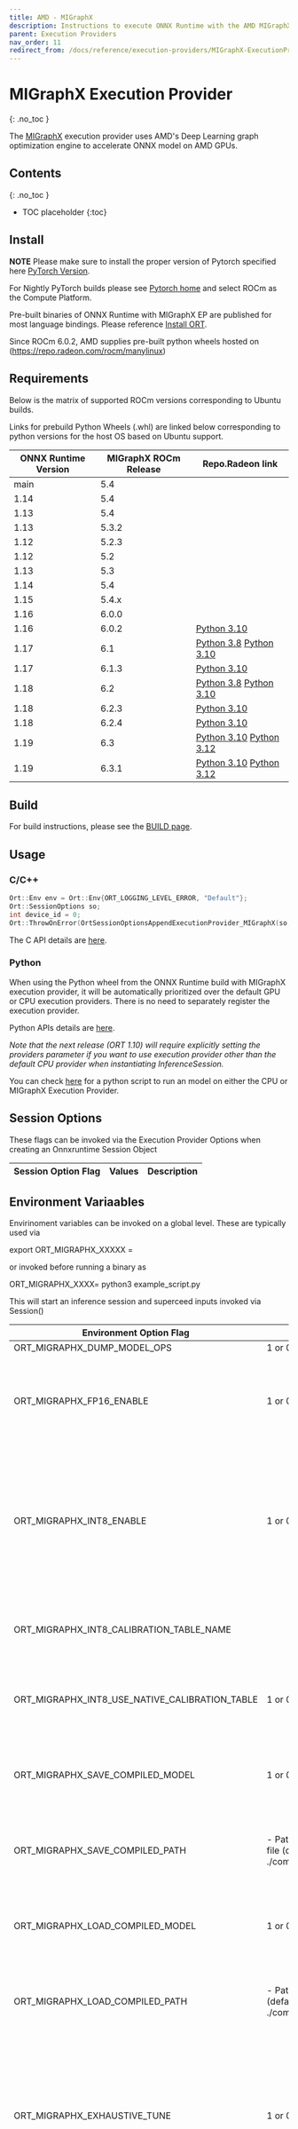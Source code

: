 ```yaml
---
title: AMD - MIGraphX
description: Instructions to execute ONNX Runtime with the AMD MIGraphX execution provider
parent: Execution Providers
nav_order: 11
redirect_from: /docs/reference/execution-providers/MIGraphX-ExecutionProvider
---
```


# MIGraphX Execution Provider
{: .no_toc }

The [MIGraphX](https://github.com/ROCmSoftwarePlatform/AMDMIGraphX/) execution provider uses AMD's Deep Learning graph optimization engine to accelerate ONNX model on AMD GPUs.

## Contents
{: .no_toc }

* TOC placeholder
{:toc}
## Install

**NOTE** Please make sure to install the proper version of Pytorch specified here [PyTorch Version](../install/#training-install-table-for-all-languages).

For Nightly PyTorch builds please see [Pytorch home](https://pytorch.org/) and select ROCm as the Compute Platform.

Pre-built binaries of ONNX Runtime with MIGraphX EP are published for most language bindings. Please reference [Install ORT](../install).

Since ROCm 6.0.2, AMD supplies pre-built python wheels hosted on (https://repo.radeon.com/rocm/manylinux)

## Requirements

Below is the matrix of supported ROCm versions corresponding to Ubuntu builds.

Links for prebuild Python Wheels (.whl) are linked below corresponding to python versions for the host OS based on Ubuntu support.


|ONNX Runtime Version|MIGraphX ROCm Release| Repo.Radeon link|
|---|---|---|
|main|5.4||
|1.14|5.4||
|1.13|5.4||
|1.13|5.3.2||
|1.12|5.2.3||
|1.12|5.2||
|1.13|5.3||
|1.14|5.4||
|1.15|5.4.x||
|1.16|6.0.0||
|1.16|6.0.2| [Python 3.10](https://repo.radeon.com/rocm/manylinux/rocm-rel-6.0.2/onnxruntime_rocm-inference-1.17.0-cp310-cp310-linux_x86_64.whl)|
|1.17|6.1| [Python 3.8](https://repo.radeon.com/rocm/manylinux/rocm-rel-6.1/onnxruntime_rocm-inference-1.17.0-cp38-cp38-linux_x86_64.whl) [Python 3.10](https://repo.radeon.com/rocm/manylinux/rocm-rel-6.1/onnxruntime_rocm-inference-1.17.0-cp310-cp310-linux_x86_64.whl)|
|1.17|6.1.3| [Python 3.10](https://repo.radeon.com/rocm/manylinux/rocm-rel-6.1.3/onnxruntime_rocm-1.17.0-cp310-cp310-linux_x86_64.whl)|
|1.18|6.2| [Python 3.8](https://repo.radeon.com/rocm/manylinux/rocm-rel-6.2/onnxruntime_rocm-1.18.0-cp38-cp38-linux_x86_64.whl) [Python 3.10](https://repo.radeon.com/rocm/manylinux/rocm-rel-6.2/onnxruntime_rocm-1.18.0-cp310-cp310-linux_x86_64.whl)|
|1.18|6.2.3| [Python 3.10](https://repo.radeon.com/rocm/manylinux/rocm-rel-6.2.3/onnxruntime_rocm-1.18.0-cp310-cp310-linux_x86_64.whl)|
|1.18|6.2.4| [Python 3.10](https://repo.radeon.com/rocm/manylinux/rocm-rel-6.2.4/onnxruntime_rocm-1.18.0-cp310-cp310-linux_x86_64.whl)|
|1.19|6.3| [Python 3.10](https://repo.radeon.com/rocm/manylinux/rocm-rel-6.3/onnxruntime_rocm-1.19.0-cp310-cp310-linux_x86_64.whl) [Python 3.12](https://repo.radeon.com/rocm/manylinux/rocm-rel-6.3/onnxruntime_rocm-1.19.0-cp312-cp312-linux_x86_64.whl)|
|1.19|6.3.1| [Python 3.10](https://repo.radeon.com/rocm/manylinux/rocm-rel-6.3.1/onnxruntime_rocm-1.19.0-cp310-cp310-linux_x86_64.whl) [Python 3.12](https://repo.radeon.com/rocm/manylinux/rocm-rel-6.3.1/onnxruntime_rocm-1.19.0-cp312-cp312-linux_x86_64.whl)|

## Build
For build instructions, please see the [BUILD page](../build/eps.md#amd-migraphx).

## Usage

### C/C++

```c++
Ort::Env env = Ort::Env{ORT_LOGGING_LEVEL_ERROR, "Default"};
Ort::SessionOptions so;
int device_id = 0;
Ort::ThrowOnError(OrtSessionOptionsAppendExecutionProvider_MIGraphX(so, device_id));
```

The C API details are [here](../get-started/with-c.md).

### Python

When using the Python wheel from the ONNX Runtime build with MIGraphX execution provider, it will be automatically
prioritized over the default GPU or CPU execution providers. There is no need to separately register the execution
provider.

Python APIs details are [here](https://onnxruntime.ai/docs/api/python/api_summary.html).

*Note that the next release (ORT 1.10) will require explicitly setting the providers parameter if you want to use execution provider other than the default CPU provider when instantiating InferenceSession.*

You can check [here](https://github.com/scxiao/ort_test/tree/master/python/run_onnx) for a python script to run an
model on either the CPU or MIGraphX Execution Provider.


## Session Options

These flags can be invoked via the Execution Provider Options when creating an Onnxruntime Session Object

|Session Option Flag | Values | Description|
|---|---|---|


## Environment Variaables

Envirinoment variables can be invoked on a global level. These are typically used via 

export ORT_MIGRAPHX_XXXXX = <value> 

or invoked before running a binary as

ORT_MIGRAPHX_XXXX=<value> python3 example_script.py

This will start an inference session and superceed inputs invoked via Session() 

|Environment Option Flag | Values | Description|
|---|---|---|
| ORT_MIGRAPHX_DUMP_MODEL_OPS | 1 or 0 | enable 
| ORT_MIGRAPHX_FP16_ENABLE | 1 or 0 | enable FP16 quantization mode via the MIGraphX API of the input model|
| ORT_MIGRAPHX_INT8_ENABLE | 1 or 0 | enable int8 static quantization mode of the input model via the MIGraphX API.\n Requires calibration table path vars to be set.|
| ORT_MIGRAPHX_INT8_CALIBRATION_TABLE_NAME | <absolute path to calibration table> | Path to a set of input calibration data for int8 static model quantization |
| ORT_MIGRAPHX_INT8_USE_NATIVE_CALIBRATION_TABLE | 1 or 0 | Use a calibration table from Nvidia native int8 format or |
| ORT_MIGRAPHX_SAVE_COMPILED_MODEL | 1 or 0 | Enable saving a model as an MIGraphX (.mxr) format after compile |
| ORT_MIGRAPHX_SAVE_COMPILED_PATH | <string> - Path to write .mxr file (default is ./compiled_model.mxr) | Path where the MIGraphX compiled model is stored. |
| ORT_MIGRAPHX_LOAD_COMPILED_MODEL | 1 or 0 | Enable loading a model as an MIGraphX (.mxr) format after compile |
| ORT_MIGRAPHX_LOAD_COMPILED_PATH | <string> - Path to read .mxr file (default is ./compiled_model.mxr) | Path where the MIGraphX compiled model is stored. |
| ORT_MIGRAPHX_EXHAUSTIVE_TUNE | 1 or 0 (default 0) | Enable exhaustive tuning of parameters as part of compilation via the MIGraphX API. Adds additional compile time for a potential perf boost.|



## Samples

### Python

```python
import onnxruntime as ort

model_path = '<path to model>'

providers = [
    'MIGraphXExecutionProvider',
    'CPUExecutionProvider',
]

session = ort.InferenceSession(model_path, providers=providers)
```
